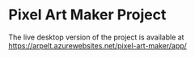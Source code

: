 # Pixel Art Maker Project

The live desktop version of the project is available at https://arpelt.azurewebsites.net/pixel-art-maker/app/
